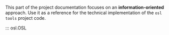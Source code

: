 This part of the project documentation focuses on
an **information-oriented** approach. Use it as a
reference for the technical implementation of the
`osl tools` project code.

::: osl.OSL
